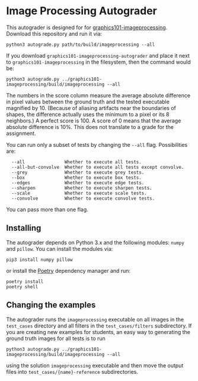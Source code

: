 # Image Processing Autograder

This autograder is designed for  for [graphics101-imageprocessing](http://github.com/yig/graphics101-imageprocessing).
Download this repository and run it via:

    python3 autograde.py path/to/build/imageprocessing --all

If you download `graphics101-imageprocessing-autograder` and place it
next to `graphics101-imageprocessing` in the filesystem, then the command would be:

    python3 autograde.py ../graphics101-imageprocessing/build/imageprocessing --all

The numbers in the score column measure the average absolute difference in pixel values between the ground truth and the tested executable magnified by 10.
(Because of aliasing artifacts near the boundaries of shapes, the difference actually uses the minimum to a pixel or its 8 neighbors.)
A perfect score is 100. A score of 0 means that the average absolute difference is 10%.
This does not translate to a grade for the assignment.

You can run only a subset of tests by changing the `--all` flag. Possibilities are:

```
  --all               Whether to execute all tests.
  --all-but-convolve  Whether to execute all tests except convolve.
  --grey              Whether to execute grey tests.
  --box               Whether to execute box tests.
  --edges             Whether to execute edge tests.
  --sharpen           Whether to execute sharpen tests.
  --scale             Whether to execute scale tests.
  --convolve          Whether to execute convolve tests.
```

You can pass more than one flag.

## Installing

The autograder depends on Python 3.x and the following modules: `numpy` and `pillow`. You can install the modules via:

    pip3 install numpy pillow

or install the [Poetry](https://python-poetry.org/) dependency manager and run:

    poetry install
    poetry shell

## Changing the examples

The autograder runs the `imageprocessing` executable on all images in the
`test_cases` directory and all filters in the `test_cases/filters` subdirectory. If you are creating new examples for students, an easy way to generating the ground truth images for all tests is to run

    python3 autograde.py ../graphics101-imageprocessing/build/imageprocessing --all

using the solution `imageprocessing` executable and then move the output files into `test_cases/{name}-reference` subdirectories.

